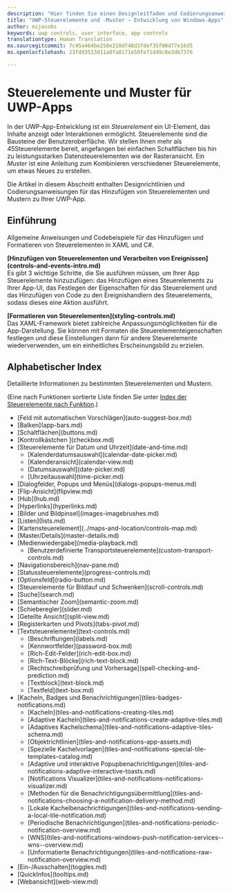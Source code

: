 ```yaml
---
description: "Hier finden Sie einen Designleitfaden und Codierungsanweisungen für das Hinzufügen von Steuerelementen und Mustern zu Ihrer UWP-App. Sie finden mehr als 45leistungsstarke Steuerelemente für die Verwendung mit Ihrer App."
title: "UWP-Steuerelemente und -Muster – Entwicklung von Windows-Apps"
author: mijacobs
keywords: uwp controls, user interface, app controls
translationtype: Human Translation
ms.sourcegitcommit: 7c45a464be250e210df48d3fdef35f00d77e16d5
ms.openlocfilehash: 23fdd3513d11a0fa0171e50fe71d49c8e3db7376

---
```

<link rel="stylesheet" href="https://az835927.vo.msecnd.net/sites/uwp/Resources/css/custom.css"> 


# Steuerelemente und Muster für UWP-Apps

In der UWP-App-Entwicklung ist ein <i>Steuerelement</i> ein UI-Element, das Inhalte anzeigt oder Interaktionen ermöglicht. Steuerelemente sind die Bausteine der Benutzeroberfläche. Wir stellen Ihnen mehr als 45Steuerelemente bereit, angefangen bei einfachen Schaltflächen bis hin zu leistungsstarken Datensteuerelementen wie der Rasteransicht. Ein <i>Muster</i> ist eine Anleitung zum Kombinieren verschiedener Steuerelemente, um etwas Neues zu erstellen.

Die Artikel in diesem Abschnitt enthalten Designrichtlinien und Codierungsanweisungen für das Hinzufügen von Steuerelementen und Mustern zu Ihrer UWP-App. 

## Einführung

Allgemeine Anweisungen und Codebeispiele für das Hinzufügen und Formatieren von Steuerelementen in XAML und C#.

<div class="side-by-side">
<div class="side-by-side-content">
  <div class="side-by-side-content-left">
   <p><b>[Hinzufügen von Steuerelementen und Verarbeiten von Ereignissen](controls-and-events-intro.md)</b> <br/>
Es gibt 3 wichtige Schritte, die Sie ausführen müssen, um Ihrer App Steuerelemente hinzuzufügen: das Hinzufügen eines Steuerelements zu Ihrer App-UI, das Festlegen der Eigenschaften für das Steuerelement und das Hinzufügen von Code zu den Ereignishandlern des Steuerelements, sodass dieses eine Aktion ausführt.</li>
</ul> 
</p>
  </div>
  <div class="side-by-side-content-right">
   <p><b>[Formatieren von Steuerelementen](styling-controls.md)</b> <br/>
Das XAML-Framework bietet zahlreiche Anpassungsmöglichkeiten für die App-Darstellung. Sie können mit Formaten die Steuerelementeigenschaften festlegen und diese Einstellungen dann für andere Steuerelemente wiederverwenden, um ein einheitliches Erscheinungsbild zu erzielen.</p>
  </div>
</div>
</div>

## Alphabetischer Index 

Detaillierte Informationen zu bestimmten Steuerelementen und Mustern.

(Eine nach Funktionen sortierte Liste finden Sie unter [Index der Steuerelemente nach Funktion](controls-by-function.md).)

<div class="uwpd-list-of-links">
<ul>

<li>[Feld mit automatischen Vorschlägen](auto-suggest-box.md)</li>

<li>[Balken](app-bars.md)</li>

<li>[Schaltflächen](buttons.md)</li>

<li>[Kontrollkästchen ](checkbox.md)</li>

<li>[Steuerelemente für Datum und Uhrzeit](date-and-time.md)
<ul>

<li>[Kalenderdatumsauswahl](calendar-date-picker.md)</li>

<li>[Kalenderansicht](calendar-view.md)</li>

<li>[Datumsauswahl](date-picker.md)</li>

<li>[Uhrzeitauswahl](time-picker.md)</li>
</ul>
</li>


<li>[Dialogfelder, Popups und Menüs](dialogs-popups-menus.md)</li>

<li>[Flip-Ansicht](flipview.md)</li>

<li>[Hub](hub.md)</li>

<li>[Hyperlinks](hyperlinks.md)</li>

<li>[Bilder und Bildpinsel](images-imagebrushes.md)</li>

<li>[Listen](lists.md)</li>

<li>[Kartensteuerelement](../maps-and-location/controls-map.md)</li>

<li>[Master/Details](master-details.md)</li>

<li>[Medienwiedergabe](media-playback.md)
<ul>
<li>[Benutzerdefinierte Transportsteuerelemente](custom-transport-controls.md)</li>
</ul>
</li>

<li>[Navigationsbereich](nav-pane.md)</li>

<li>[Statussteuerelemente](progress-controls.md)</li>

<li>[Optionsfeld](radio-button.md)</li>

<li>[Steuerelemente für Bildlauf und Schwenken](scroll-controls.md)</li>

<li>[Suche](search.md)</li>

<li>[Semantischer Zoom](semantic-zoom.md)</li>

<li>[Schieberegler](slider.md)</li>

<li>[Geteilte Ansicht](split-view.md)</li>

<li>[Registerkarten und Pivots](tabs-pivot.md)</li>

<li>[Textsteuerelemente](text-controls.md)
<ul>

<li>[Beschriftungen](labels.md)</li>

<li>[Kennwortfelder](password-box.md)</li>

<li>[Rich-Edit-Felder](rich-edit-box.md)</li>

<li>[Rich-Text-Blöcke](rich-text-block.md)</li>

<li>[Rechtschreibprüfung und Vorhersage](spell-checking-and-prediction.md)</li>

<li>[Textblock](text-block.md)</li>

<li>[Textfeld](text-box.md)</li>
</ul>
</li>



<li>[Kacheln, Badges und Benachrichtigungen](tiles-badges-notifications.md)
<ul>

<li>[Kacheln](tiles-and-notifications-creating-tiles.md)</li>

<li>[Adaptive Kacheln](tiles-and-notifications-create-adaptive-tiles.md)</li>

<li>[Adaptives Kachelschema](tiles-and-notifications-adaptive-tiles-schema.md)</li>

<li>[Objektrichtlinien](tiles-and-notifications-app-assets.md)</li>

<li>[Spezielle Kachelvorlagen](tiles-and-notifications-special-tile-templates-catalog.md)</li>

<li>[Adaptive und interaktive Popupbenachrichtigungen](tiles-and-notifications-adaptive-interactive-toasts.md)</li>

<li>[Notifications Visualizer](tiles-and-notifications-notifications-visualizer.md)</li>

<li>[Methoden für die Benachrichtigungsübermittlung](tiles-and-notifications-choosing-a-notification-delivery-method.md)</li>

<li>[Lokale Kachelbenachrichtigungen](tiles-and-notifications-sending-a-local-tile-notification.md)</li>

<li>[Periodische Benachrichtigungen](tiles-and-notifications-periodic-notification-overview.md)</li>

<li>[WNS](tiles-and-notifications-windows-push-notification-services--wns--overview.md)</li>

<li>[Unformatierte Benachrichtigungen](tiles-and-notifications-raw-notification-overview.md)</li>
</ul>
</li>


<li>[Ein-/Ausschalten](toggles.md)</li>
<li>[QuickInfos](tooltips.md)</li>

<li>[Webansicht](web-view.md)</li>
</ul>
</div>



<!--HONumber=Jul16_HO2-->



